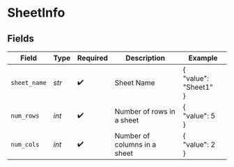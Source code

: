 # SheetInfo


## Fields

| Field                        | Type                         | Required                     | Description                  | Example                      |
| ---------------------------- | ---------------------------- | ---------------------------- | ---------------------------- | ---------------------------- |
| `sheet_name`                 | *str*                        | :heavy_check_mark:           | Sheet Name                   | {<br/>"value": "Sheet1"<br/>} |
| `num_rows`                   | *int*                        | :heavy_check_mark:           | Number of rows in a sheet    | {<br/>"value": 5<br/>}       |
| `num_cols`                   | *int*                        | :heavy_check_mark:           | Number of columns in a sheet | {<br/>"value": 2<br/>}       |